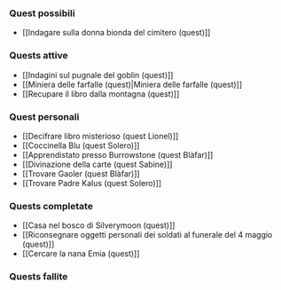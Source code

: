
### Quest possibili

- [[Indagare sulla donna bionda del cimitero (quest)]]

### Quests attive

- [[Indagini sul pugnale del goblin (quest)]]
- [[Miniera delle farfalle (quest)|Miniera delle farfalle (quest)]]
- [[Recupare il libro dalla montagna (quest)]]

### Quest personali

- [[Decifrare libro misterioso (quest Lionel)]]
- [[Coccinella Blu (quest Solero)]]
- [[Apprendistato presso Burrowstone (quest Blàfar)]]
- [[Divinazione della carte (quest Sabine)]]
- [[Trovare Gaoler (quest Blàfar)]]
- [[Trovare Padre Kalus (quest Solero)]]

### Quests completate

- [[Casa nel bosco di Silverymoon (quest)]]
- [[Riconsegnare oggetti personali dei soldati al funerale del 4 maggio (quest)]]
- [[Cercare la nana Emia (quest)]]

### Quests fallite

